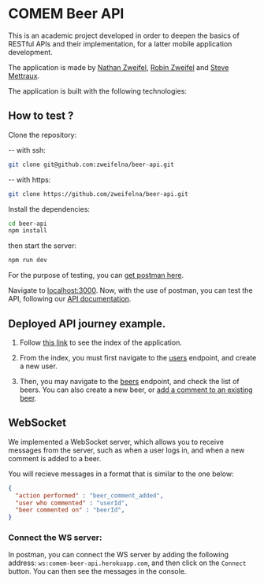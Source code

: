 # COMEM Beer API

This is an academic project developed in order to deepen the basics of RESTful APIs and their implementation, for a latter mobile application development.

The application is made by [Nathan Zweifel](https://github.com/zweifelna), [Robin Zweifel](https://github.com/zweiro) and [Steve Mettraux](https://github.com/Smettraux).

The application is built with the following technologies:

## How to test ?

Clone the repository:

 -- with ssh:
```bash
git clone git@github.com:zweifelna/beer-api.git
```

  -- with https:
```bash
git clone https://github.com/zweifelna/beer-api.git
```

Install the dependencies:
```bash
cd beer-api
npm install
```

then start the server:
```bash
npm run dev
```

For the purpose of testing, you can [get postman here](https://www.getpostman.com/).

Navigate to [localhost:3000](http://localhost:3000/api/v1).
Now, with the use of postman, you can test the API, following our [API documentation](https://comem-beer-api.herokuapp.com/api/v1/apidoc/).


## Deployed API journey example.

1. Follow [this link](https://comem-beer-api.herokuapp.com/api/v1/) to see the index of the application.

2. From the index, you must first navigate to the [users](https://comem-beer-api.herokuapp.com/api/v1/user/) endpoint, and create a new user.

3. Then, you may navigate to the [beers](https://comem-beer-api.herokuapp.com/api/v1/beer/) endpoint, and check the list of beers. You can also create a new beer, or [add a comment to an existing beer](https://comem-beer-api.herokuapp.com/api/v1/beer/6192d43002b8b72c117c41a8/comment).

## WebSocket

We implemented a WebSocket server, which allows you to receive messages from the server, such as when a user logs in, and when a new comment is added to a beer.

You will recieve messages in a format that is similar to the one below:
```json
{
  "action performed" : "beer_comment_added",
  "user who commented" : "userId",
  "beer commented on" : "beerId",
}
```

### Connect the WS server:

In postman, you can connect the WS server by adding the following address: `ws:comem-beer-api.herokuapp.com`, and then click on the `Connect` button.
You can then see the messages in the console.
